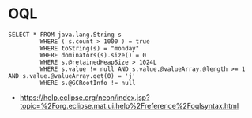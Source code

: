 # OQL

```
SELECT * FROM java.lang.String s
         WHERE ( s.count > 1000 ) = true
         WHERE toString(s) = "monday"
         WHERE dominators(s).size() = 0
         WHERE s.@retainedHeapSize > 1024L
         WHERE s.value != null AND s.value.@valueArray.@length >= 1 AND s.value.@valueArray.get(0) = 'j'
         WHERE s.@GCRootInfo != null
```
- https://help.eclipse.org/neon/index.jsp?topic=%2Forg.eclipse.mat.ui.help%2Freference%2Foqlsyntax.html

